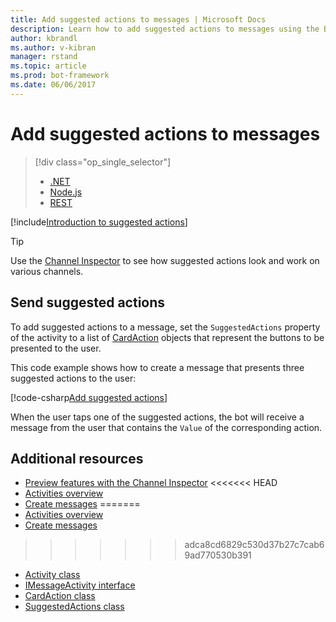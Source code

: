 ```yaml
---
title: Add suggested actions to messages | Microsoft Docs
description: Learn how to add suggested actions to messages using the Bot Builder SDK for .NET.
author: kbrandl
ms.author: v-kibran
manager: rstand
ms.topic: article
ms.prod: bot-framework
ms.date: 06/06/2017
---
```


# Add suggested actions to messages
> [!div class="op_single_selector"]
> - [.NET](../dotnet/bot-builder-dotnet-add-suggested-actions.md)
> - [Node.js](../nodejs/bot-builder-nodejs-send-suggested-actions.md)
> - [REST](../rest-api/bot-framework-rest-connector-add-suggested-actions.md)

[!include[Introduction to suggested actions](../includes/snippet-suggested-actions-intro.md)] 

> [!TIP]
> Use the [Channel Inspector][channelInspector] to see how suggested actions look and work on various channels.

## Send suggested actions

To add suggested actions to a message, set the `SuggestedActions` property of the activity to a list of [CardAction][cardAction] objects that represent the buttons to be presented to the user. 

This code example shows how to create a message that presents three suggested actions to the user:

[!code-csharp[Add suggested actions](../includes/code/dotnet-add-suggested-actions.cs#addSuggestedActions)]

When the user taps one of the suggested actions, the bot will receive a message from the user that contains the `Value` of the corresponding action.

## Additional resources

- [Preview features with the Channel Inspector][inspector]
<<<<<<< HEAD
- [Activities overview](~/dotnet/bot-builder-dotnet-activities.md)
- [Create messages](~/dotnet/bot-builder-dotnet-create-messages.md)
=======
- [Activities overview](bot-builder-dotnet-activities.md)
- [Create messages](bot-builder-dotnet-create-messages.md)
>>>>>>> adca8cd6829c530d37b27c7cab69ad770530b391
- <a href="https://docs.microsoft.com/en-us/dotnet/api/microsoft.bot.connector.activity?view=botbuilder-3.8" target="_blank">Activity class</a>
- <a href="https://docs.microsoft.com/en-us/dotnet/api/microsoft.bot.connector.imessageactivity?view=botbuilder-3.8" target="_blank">IMessageActivity interface</a>
- <a href="https://docs.microsoft.com/en-us/dotnet/api/microsoft.bot.connector.cardaction?view=botbuilder-3.8" target="_blank">CardAction class</a>
- <a href="https://docs.microsoft.com/en-us/dotnet/api/microsoft.bot.connector.suggestedactions?view=botbuilder-3.8" target="_blank">SuggestedActions class</a>

[cardAction]: https://docs.microsoft.com/en-us/dotnet/api/microsoft.bot.connector.cardaction?view=botbuilder-3.8

[inspector]: ../portal-channel-inspector.md

[channelInspector]: https://docs.botframework.com/en-us/channel-inspector/channels/Skype/